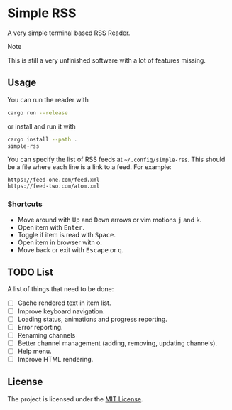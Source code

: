 # Simple RSS

A very simple terminal based RSS Reader.

> [!NOTE]
> This is still a very unfinished software with a lot of features missing.

## Usage

You can run the reader with

```sh
cargo run --release
```

or install and run it with

```sh
cargo install --path .
simple-rss
```

You can specify the list of RSS feeds at `~/.config/simple-rss`. This should be a file where each line is
a link to a feed. For example:

```text
https://feed-one.com/feed.xml
https://feed-two.com/atom.xml
```

### Shortcuts

- Move around with <kbd>Up</kbd> and <kbd>Down</kbd> arrows or vim motions <kbd>j</kbd> and <kbd>k</kbd>.
- Open item with <kbd>Enter</kbd>.
- Toggle if item is read with <kbd>Space</kbd>.
- Open item in browser with <kbd>o</kbd>.
- Move back or exit with <kbd>Escape</kbd> or <kbd>q</kbd>.

## TODO List

A list of things that need to be done:

- [ ] Cache rendered text in item list.
- [ ] Improve keyboard navigation.
- [ ] Loading status, animations and progress reporting.
- [ ] Error reporting.
- [ ] Renaming channels
- [ ] Better channel management (adding, removing, updating channels).
- [ ] Help menu.
- [ ] Improve HTML rendering.

## License

The project is licensed under the [MIT License](LICENSE).
